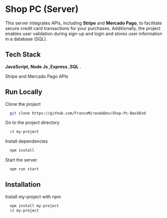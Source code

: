 # Shop PC (Server)

This server integrates APIs, including **Stripe** and **Mercado Pago**, to facilitate secure credit card transactions for your purchases. Additionally, the project enables user validation during sign-up and login and stores user information in a database (SQL).

## Tech Stack

**JavaScript, Node Js ,Express ,SQL** .

Stripe and Mercado Pago APIs

## Run Locally

Clone the project

```bash
  git clone https://github.com/FrancoMirandaDev/Shop-Pc-BackEnd
```

Go to the project directory

```bash
  cd my-project
```

Install dependencies

```bash
  npm install
```

Start the server

```bash
  npm run start
```

## Installation

Install my-project with npm

```bash
  npm install my-project
  cd my-project
```
